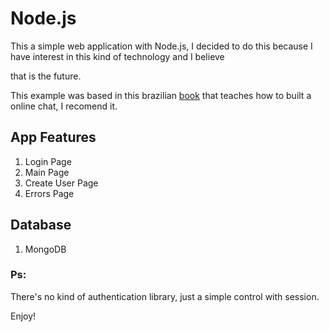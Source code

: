 # Node.js

This a simple web application with Node.js, I decided to do this because I have interest in this kind of technology and I believe

that is the future.

This example was based in this brazilian [book](https://www.casadocodigo.com.br/products/livro-nodejs) that teaches how to built a online chat, I recomend it. 

## App Features

1. Login Page
2. Main Page
3. Create User Page
4. Errors Page

## Database

1. MongoDB

### Ps:

There's no kind of authentication library, just a simple control with session.

Enjoy!




